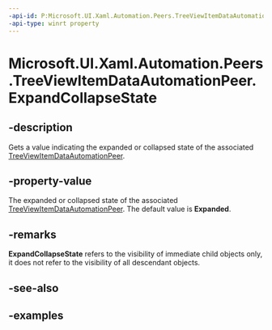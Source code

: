 ```yaml
---
-api-id: P:Microsoft.UI.Xaml.Automation.Peers.TreeViewItemDataAutomationPeer.ExpandCollapseState
-api-type: winrt property
---
```


# Microsoft.UI.Xaml.Automation.Peers.TreeViewItemDataAutomationPeer.ExpandCollapseState

<!--
public Windows.UI.Xaml.Automation.ExpandCollapseState ExpandCollapseState { get; }
-->

## -description

Gets a value indicating the expanded or collapsed state of the associated [TreeViewItemDataAutomationPeer](treeviewitemdataautomationpeer.md).

## -property-value

The expanded or collapsed state of the associated [TreeViewItemDataAutomationPeer](treeviewitemdataautomationpeer.md). The default value is **Expanded**.

## -remarks

**ExpandCollapseState** refers to the visibility of immediate child objects only, it does not refer to the visibility of all descendant objects.  

## -see-also

## -examples
